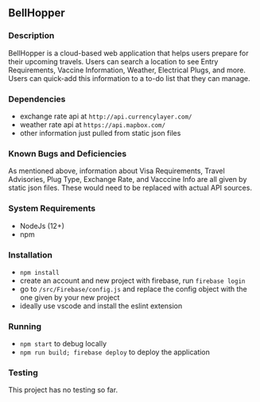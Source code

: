 ## BellHopper

### Description
BellHopper is a cloud-based web application that helps users prepare for their upcoming travels. Users can search a location to see Entry Requirements, Vaccine Information, Weather, Electrical Plugs, and more. Users can quick-add this information to a to-do list that they can manage.

### Dependencies
 - exchange rate api at `http://api.currencylayer.com/`
 - weather rate api at `https://api.mapbox.com/`
 - other information just pulled from static json files 

### Known Bugs and Deficiencies
As mentioned above, information about Visa Requirements, Travel Advisories, Plug Type, Exchange Rate, and Vacccine Info are all given by static json files. These would need to be replaced with actual API sources. 

### System Requirements
 - NodeJs (12+)
 - npm

### Installation
 - `npm install`
 - create an account and new project with firebase, run `firebase login`
 - go to `/src/Firebase/config.js` and replace the config object with the one given by your new project
 - ideally use vscode and install the eslint extension

### Running
 - `npm start` to debug locally
 - `npm run build; firebase deploy` to deploy the application

### Testing
This project has no testing so far. 
